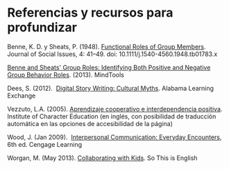 # Referencias y recursos para profundizar

Benne, K. D. y Sheats, P. (1948). [Functional Roles of Group Members](http://www.mindtools.com/pages/article/newTMM_85.htm). Journal of Social Issues, 4: 41–49. doi: 10.1111/j.1540-4560.1948.tb01783.x

[Benne and Sheats' Group Roles: Identifying Both Positive and Negative Group Behavior Roles](http://www.mindtools.com/pages/article/newTMM_85.htm#sthash.gvro2F8H.dpufhttp://www.mindtools.com/pages/article/newTMM_85.htm). (2013). MindTools

Dees, S. (2012).  [Digital Story Writing: Cultural Myths](http://alex.state.al.us/lesson_view.php?id=30065). Alabama Learning Exchange

Vezzuto, L.A. (2005). [Aprendizaje cooperativo e interdependencia positiva](http://www.ocde.us/CharacterEd/Pages/Cooperative-Learning.aspx). Institute of Character Education (en inglés, con posibilidad de traducción automática en las opciones de accesibilidad de la página)  

Wood, J. (Jan 2009).  [Interpersonal Communication: Everyday Encounters](http://books.google.com/books?id=cTyajaSu_CIC&printsec=frontcover#v=onepage&q&f=false), 6th ed. Cengage Learning

Worgan, M. (May 2013). [Collaborating with Kids](http://inspireyourlearners.blogspot.com/2013/05/collaborating-with-kids-my-vrt.html). So This is English